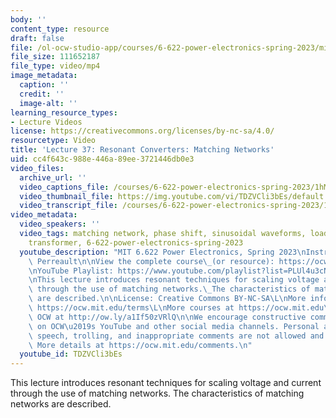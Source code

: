 ```yaml
---
body: ''
content_type: resource
draft: false
file: /ol-ocw-studio-app/courses/6-622-power-electronics-spring-2023/mit6_622s23_lecture_37_360p_16_9.mp4
file_size: 111652187
file_type: video/mp4
image_metadata:
  caption: ''
  credit: ''
  image-alt: ''
learning_resource_types:
- Lecture Videos
license: https://creativecommons.org/licenses/by-nc-sa/4.0/
resourcetype: Video
title: 'Lecture 37: Resonant Converters: Matching Networks'
uid: cc4f643c-988e-446a-89ee-3721446db0e3
video_files:
  archive_url: ''
  video_captions_file: /courses/6-622-power-electronics-spring-2023/1hMyfXxXC8MkS__taKirTa-ZT6h9eBWQv_transcript.webvtt
  video_thumbnail_file: https://img.youtube.com/vi/TDZVCli3bEs/default.jpg
  video_transcript_file: /courses/6-622-power-electronics-spring-2023/1hMyfXxXC8MkS__taKirTa-ZT6h9eBWQv_transcript.pdf
video_metadata:
  video_speakers: ''
  video_tags: matching network, phase shift, sinusoidal waveforms, load impedance,
    transformer, 6-622-power-electronics-spring-2023
  youtube_description: "MIT 6.622 Power Electronics, Spring 2023\nInstructor: David\
    \ Perreault\n\nView the complete course\_(or resource): https://ocw.mit.edu/courses/6-622-power-electronics-spring-2023/\L\
    \nYouTube Playlist: https://www.youtube.com/playlist?list=PLUl4u3cNGP62UTc77mJoubhDELSC8lfR0\n\
    \nThis lecture introduces resonant techniques for scaling voltage and current\
    \ through the use of matching networks.\_The characteristics of matching networks\
    \ are described.\n\nLicense: Creative Commons BY-NC-SA\L\nMore information at\
    \ https://ocw.mit.edu/terms\L\nMore courses at https://ocw.mit.edu\n\nSupport\
    \ OCW at http://ow.ly/a1If50zVRlQ\n\nWe encourage constructive comments and discussion\
    \ on OCW\u2019s YouTube and other social media channels. Personal attacks, hate\
    \ speech, trolling, and inappropriate comments are not allowed and may be removed.\
    \ More details at https://ocw.mit.edu/comments.\n"
  youtube_id: TDZVCli3bEs
---
```

This lecture introduces resonant techniques for scaling voltage and current through the use of matching networks. The characteristics of matching networks are described.